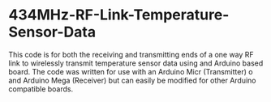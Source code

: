 434MHz-RF-Link-Temperature-Sensor-Data
======================================

This code is for both the receiving and transmitting ends of a one way RF link to wirelessly transmit temperature sensor data using and Arduino based board. The code was written for use with an Arduino Micr (Transmitter) o and Arduino Mega (Receiver) but can easily be modified for other Arduino compatible boards.
